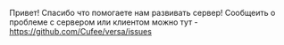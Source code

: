 Привет! Спасибо что помогаете нам развивать сервер!
Сообщеить о проблеме с сервером или клиентом можно тут - https://github.com/Cufee/versa/issues
